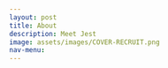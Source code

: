 ```yaml
---
layout: post
title: About
description: Meet Jest
image: assets/images/COVER-RECRUIT.png
nav-menu: 
---
```


